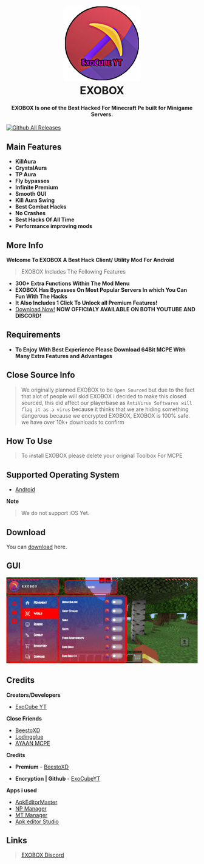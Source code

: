 
<h1 align="center">
  <br>
  <a href="https://www.youtube.com/c/ExoCubeYT"><img src="icon.png" alt="EXOBOX" width="200"></a>
  <br>
  EXOBOX
  <br>
</h1>

<h4 align="center">EXOBOX Is one of the Best Hacked For Minecraft Pe built for Minigame Servers</a>.</h4>

[![Github All Releases](https://img.shields.io/github/downloads/ExoCubeYT/ExoBox/total.svg)]()

## Main Features

* **KillAura**
* **CrystalAura**
* **TP Aura**
* **Fly bypasses**
* **Infinite Premium**
* **Smooth GUI**
* **Kill Aura Swing**
* **Best Combat Hacks**
* **No Crashes**
* **Best Hacks Of All Time**
* **Performance improving mods**

## More Info

**Welcome To EXOBOX  A Best Hack Client/ Utility Mod For Android**
> EXOBOX Includes The Following Features

* **300+ Extra Functions Within The Mod Menu**
* **EXOBOX Has Bypasses On Most Popular Servers In which You Can Fun With The Hacks**
* **It Also Includes 1 Click To Unlock all Premium Features!**
* [Download Now!](https://dsc.gg/exocube) **NOW OFFICIALY AVAILABLE ON BOTH YOUTUBE AND DISCORD!**

## Requirements

- **To Enjoy With Best Experience Please Download 64Bit MCPE With Many Extra Features and Advantages**


## Close Source Info
> We originally planned EXOBOX to be ```Open Sourced``` but due to the fact that alot of people will skid EXOBOX
i decided to make this closed sourced, this did affect our playerbase as ```AntiVirus Softwares will flag it as a virus``` because it thinks that we are hiding something dangerous because we encrypted EXOBOX, EXOBOX is 100% safe. we have over 10k+ downloads to confirm

## How To Use

> To install EXOBOX please delete your original Toolbox For MCPE

## Supported Operating System

- [Android](https://www.android.com/intl/en_ph/)

**Note**
> We do not support iOS Yet.

## Download

You can [download](https://github.com/ExoCubeYT/ExoBox/releases) here.

## GUI
![](gui.jpg)
## Credits

**Creators/Developers**

- [ExoCube YT](https://www.youtube.com/c/ExoCubeYT)


**Close Friends**

- [BeestoXD](https://www.youtube.com/channel/UCSyGUZvjy0QgKq8HCRaTOaQ)
- [Lodingglue](https://www.youtube.com/@LODINGGLUE69)
- [AYAAN MCPE](https://m.youtube.com/@AYAANMCPE)

**Credits**

- **Premium** - [BeestoXD](https://discord.gg/Cv4ntDv9D9)

- **Encryption | Github** - [ExoCubeYT](https://www.youtube.com/ExoCubeYT)


**Apps i used**

- [ApkEditorMaster](https://www.mediafire.com/file/kret3hpauekxcvs/ApkEditorMaster.apk/file)
- [NP Manager](https://wwk.lanzoue.com/i5gx90fufe6b)
- [MT Manager](https://mt2.cn)
- [Apk editor Studio](https://qwertycube.com/apk-editor-studio/)

## Links

> [EXOBOX Discord](https://dsc.gg/exocube)

